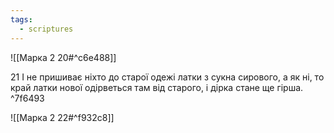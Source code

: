 ```yaml
---
tags:
  - scriptures
---
```


![[Марка 2 20#^c6e488]]

21 І не пришиває ніхто до старої одежі латки з сукна сирового, а як ні, то край латки нової одірветься там від старого, і дірка стане ще гірша. ^7f6493

![[Марка 2 22#^f932c8]]
